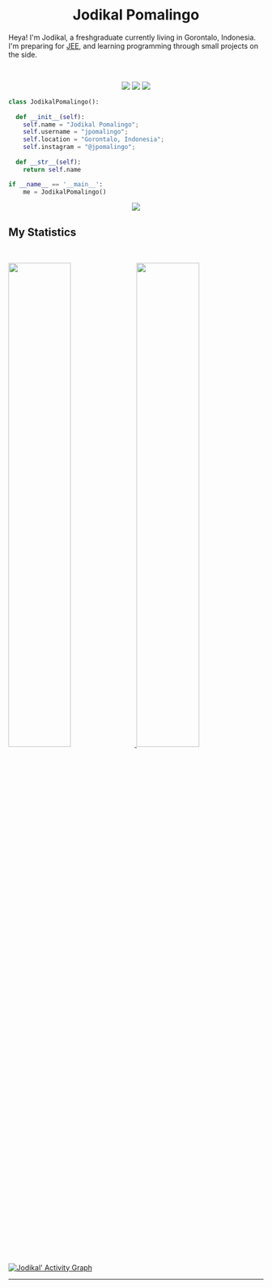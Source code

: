 <h1 align="center">
  <b>Jodikal Pomalingo</b>
</h1>

Heya! I'm Jodikal, a freshgraduate currently living in Gorontalo, Indonesia. I'm preparing for 
<a href="https://en.wikipedia.org/wiki/Joint_Entrance_Examination">JEE</a>, 
and learning programming through small projects  on the side.

<br>

<p>
<div align="center">
  <img src="https://img.shields.io/badge/-HTML-c58545?style=for-the-badge&logo=html5&logoColor=c58545&labelColor=282828">
  <img src="https://img.shields.io/badge/-CSS-d1a01f?style=for-the-badge&logo=css3&logoColor=d1a01f&labelColor=282828">
  <img src="https://img.shields.io/badge/-Python-98b982?style=for-the-badge&logo=python&logoColor=98b982&labelColor=282828">
</div>
</p>

```python
class JodikalPomalingo():
    
  def __init__(self):
    self.name = "Jodikal Pomalingo";
    self.username = "jpomalingo";
    self.location = "Gorontalo, Indonesia";
    self.instagram = "@jpomalingo";
  
  def __str__(self):
    return self.name

if __name__ == '__main__':
    me = JodikalPomalingo()
```

<div align="center">
  <a href="https://open.spotify.com/user/6s6pbtefezpookh8gwnkko15v">
    <img src="https://readme-spotify-tingz.vercel.app/api/now-playing">
  </a>
</div>

<!--
<div align="center">
  <a href="https://open.spotify.com/user/6s6pbtefezpookh8gwnkko15v">
    <img src="https://spotify-readme-theta-virid.vercel.app/api?scan=true&theme=dark" width="240px">
  </a>
</div>
-->

## My Statistics

<br/>
<p align="left">
  <a href="https://jpomalingo.dev/">
  <img width="49.5%" src="https://github-readme-stats.vercel.app/api?username=jpomalingo&show_icons=true&theme=gruvbox&hide_border=true" />
    <img width="49.5%" src="https://github-readme-streak-stats.herokuapp.com/?user=jpomalingo&theme=gruvbox&hide_border=true" />
  </a>
</p>
<br>

[![Jodikal' Activity Graph](https://activity-graph.herokuapp.com/graph?username=jpomalingo&custom_title=Abhigyan%20Trips's%20Contribution%20Graph&theme=gruvbox&bg_color=282828&hide_border=true&line=d1a01f&point=c58545)](https://jpomalingo.dev)

------
